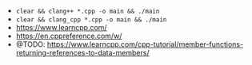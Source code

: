- `clear && clang++ *.cpp -o main && ./main`
- `clear && clang_cpp *.cpp -o main && ./main`
- https://www.learncpp.com/
- https://en.cppreference.com/w/
- @TODO: https://www.learncpp.com/cpp-tutorial/member-functions-returning-references-to-data-members/